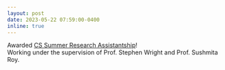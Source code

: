 ```yaml
---
layout: post
date: 2023-05-22 07:59:00-0400
inline: true
---
```


Awarded [CS Summer Research Assistantship](https://www.cs.wisc.edu/undergraduate/summer-research-assistantship/)!  
Working under the supervision of Prof. Stephen Wright and Prof. Sushmita Roy.